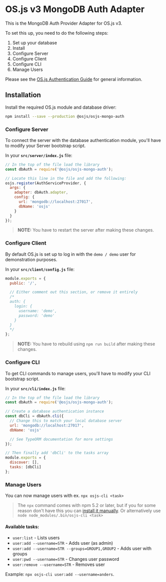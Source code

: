 # OS.js v3 MongoDB Auth Adapter

This is the MongoDB Auth Provider Adapter for OS.js v3.

To set this up, you need to do the following steps:

1. Set up your database
2. Install
3. Configure Server
5. Configure Client
4. Configure CLI
6. Manage Users

Please see the [OS.js Authentication Guide](https://manual.os-js.org/v3/guide/auth/) for general information.

## Installation

Install the required OS.js module and database driver:

```bash
npm install --save --production @osjs/osjs-mongo-auth
```

### Configure Server

To connect the server with the database authentication module, you'll have to modify your Server bootstrap script.

In your **`src/server/index.js`** file:

```javascript
// In the top of the file load the library
const dbAuth = require('@osjs/osjs-mongo-auth');

// Locate this line in the file and add the following:
osjs.register(AuthServiceProvider, {
  args: {
    adapter: dbAuth.adapter,
    config: {
      url: 'mongodb://localhost:27017',
      dbName: 'osjs'
    }
  }
});
```

> **NOTE:** You have to restart the server after making these changes.

### Configure Client

By default OS.js is set up to log in with the `demo / demo` user for demonstration purposes.

In your **`src/client/config.js`** file:

```javascript
module.exports = {
  public: '/',

  // Either comment out this section, or remove it entirely
  /*
  auth: {
    login: {
      username: 'demo',
      password: 'demo'
    }
  }
  */
};
```

> **NOTE:** You have to rebuild using `npm run build` after making these changes.

### Configure CLI

To get CLI commands to manage users, you'll have to modify your CLI bootstrap script.

In your **`src/cli/index.js`** file:

```javascript
// In the top of the file load the library
const dbAuth = require('@osjs/osjs-mongo-auth');

// Create a database authentication instance
const dbCli = dbAuth.cli({
  // Change this to match your local database server
  url: 'mongodb://localhost:27017',
  dbName: 'osjs'

  // See TypeORM documentation for more settings
});

// Then finally add 'dbCli' to the tasks array
module.exports = {
  discover: [],
  tasks: [dbCli]
};
```

### Manage Users

You can now manage users with ex. `npx osjs-cli <task>`

> The `npx` command comes with npm 5.2 or later, but if you for some reason don't have this you can [install it manually](https://www.npmjs.com/package/npx).
> Or alternatively use `node node_modules/.bin/osjs-cli <task>`

#### Available tasks:

* `user:list` - Lists users
* `user:add --username=STR` - Adds user (as admin)
* `user:add --username=STR --groups=GROUP1,GROUP2` - Adds user with groups
* `user:pwd --username=STR` - Changes user password
* `user:remove --username=STR` - Removes user

Example: `npx osjs-cli user:add --username=anders`.